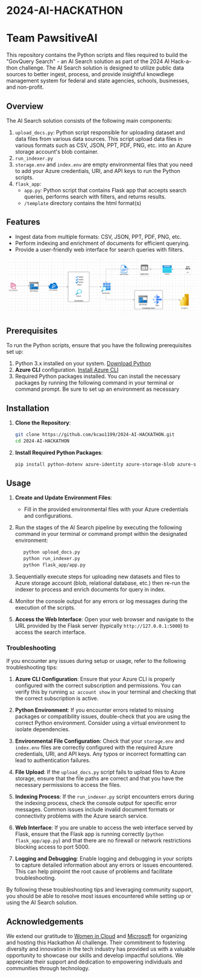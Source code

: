 # 2024-AI-HACKATHON
# Team PawsitiveAI

This repository contains the Python scripts and files required to build the "GovQuery Search" - an AI Search solution as part of the 2024 AI Hack-a-thon challenge. The AI Search solution is designed to utilize public data sources to better ingest, process, and provide insightful knowdlege management system for federal and state agencies, schools, businesses, and non-profit. 

## Overview

The AI Search solution consists of the following main components:

1. `upload_docs.py`: Python script responsible for uploading dataset and data files from various data sources. This script upload data files in various formats such as CSV, JSON, PPT, PDF, PNG, etc. into an Azure storage account's blob container.
2. `run_indexer.py`
3. `storage.env` and `index.env` are empty environmental files that you need to add your Azure credentials, URI, and API keys to run the Python scripts.
4. `flask_app`:
   * `app.py`: Python script that contains Flask app that accepts search queries, performs search with filters, and returns results.
   * `/template` directory contains the html format(s)
## Features
* Ingest data from multiple formats: CSV, JSON, PPT, PDF, PNG, etc.
* Perform indexing and enrichment of documents for efficient querying.
* Provide a user-friendly web interface for search queries with filters.

![alt text](https://github.com/kcao1199/2024-AI-HACKATHON/blob/main/Architecture.PNG)

## Prerequisites

To run the Python scripts, ensure that you have the following prerequisites set up:

1. Python 3.x installed on your system. [Download Python](https://www.python.org/downloads/)
2. **Azure CLI** configuration. [Install Azure CLI](https://learn.microsoft.com/en-us/cli/azure/install-azure-cli-macos)
3. Required Python packages installed. You can install the necessary packages by running the following command in your terminal or command prompt. Be sure to set up an environment as necessary

## Installation

1. **Clone the Repository**:
    ```bash
    git clone https://github.com/kcao1199/2024-AI-HACKATHON.git
    cd 2024-AI-HACKATHON
    ```

2. **Install Required Python Packages**:
    ```bash
    pip install python-dotenv azure-identity azure-storage-blob azure-search-documents flask
    ```

## Usage
  
1. **Create and Update Environment Files**:
   - Fill in the provided environmental files with your Azure credentials and configurations.
     
2. Run the stages of the AI Search pipeline by executing the following command in your terminal or command prompt within the designated environment:
    ```bash
       python upload_docs.py
       python run_indexer.py
       python flask_app/app.py
    ```
   
3. Sequentially execute steps for uploading new datasets and files to Azure storage account (blob, relational database, etc.) then re-run the indexer to process and enrich documents for query in index. 
4. Monitor the console output for any errors or log messages during the execution of the scripts. 
5. **Access the Web Interface**:
    Open your web browser and navigate to the URL provided by the Flask server (typically `http://127.0.0.1:5000`) to access the search interface.

### Troubleshooting

If you encounter any issues during setup or usage, refer to the following troubleshooting tips:

1. **Azure CLI Configuration**: Ensure that your Azure CLI is properly configured with the correct subscription and permissions. You can verify this by running `az account show` in your terminal and checking that the correct subscription is active.

2. **Python Environment**: If you encounter errors related to missing packages or compatibility issues, double-check that you are using the correct Python environment. Consider using a virtual environment to isolate dependencies.

3. **Environmental File Configuration**: Check that your `storage.env` and `index.env` files are correctly configured with the required Azure credentials, URI, and API keys. Any typos or incorrect formatting can lead to authentication failures.

4. **File Upload**: If the `upload_docs.py` script fails to upload files to Azure storage, ensure that the file paths are correct and that you have the necessary permissions to access the files.

5. **Indexing Process**: If the `run_indexer.py` script encounters errors during the indexing process, check the console output for specific error messages. Common issues include invalid document formats or connectivity problems with the Azure search service.

6. **Web Interface**: If you are unable to access the web interface served by Flask, ensure that the Flask app is running correctly (`python flask_app/app.py`) and that there are no firewall or network restrictions blocking access to port 5000.

7. **Logging and Debugging**: Enable logging and debugging in your scripts to capture detailed information about any errors or issues encountered. This can help pinpoint the root cause of problems and facilitate troubleshooting.

By following these troubleshooting tips and leveraging community support, you should be able to resolve most issues encountered while setting up or using the AI Search solution.
## Acknowledgements

We extend our gratitude to [Women in Cloud](https://www.womenincloud.com/) and [Microsoft](https://www.microsoft.com) for organizing and hosting this Hackathon AI challenge. Their commitment to fostering diversity and innovation in the tech industry has provided us with a valuable opportunity to showcase our skills and develop impactful solutions. We appreciate their support and dedication to empowering individuals and communities through technology.
